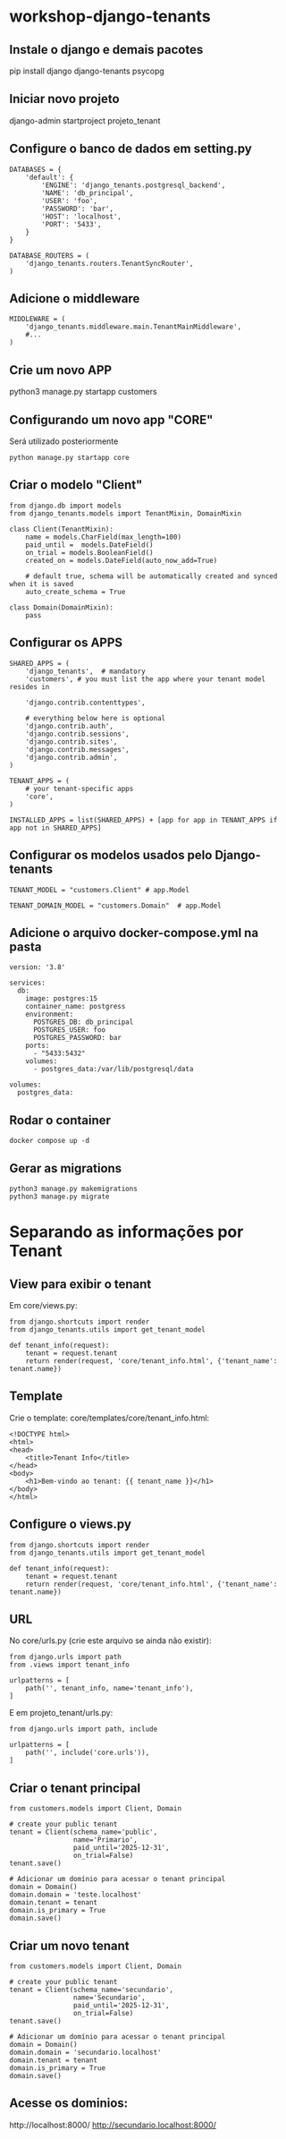 # workshop-django-tenants

## Instale o django e demais pacotes
pip install django django-tenants psycopg

## Iniciar novo projeto
django-admin startproject projeto_tenant

## Configure o banco de dados em setting.py
```
DATABASES = {
    'default': {
        'ENGINE': 'django_tenants.postgresql_backend',
        'NAME': 'db_principal',
        'USER': 'foo',
        'PASSWORD': 'bar',
        'HOST': 'localhost',
        'PORT': '5433',
    }
}

DATABASE_ROUTERS = (
    'django_tenants.routers.TenantSyncRouter',
)
```

## Adicione o middleware
```
MIDDLEWARE = (
    'django_tenants.middleware.main.TenantMainMiddleware',
    #...
)
```

## Crie um novo APP
python3 manage.py startapp customers

## Configurando um novo app "CORE"
Será utilizado posteriormente 

```python manage.py startapp core```


## Criar o modelo "Client"
```
from django.db import models
from django_tenants.models import TenantMixin, DomainMixin

class Client(TenantMixin):
    name = models.CharField(max_length=100)
    paid_until =  models.DateField()
    on_trial = models.BooleanField()
    created_on = models.DateField(auto_now_add=True)

    # default true, schema will be automatically created and synced when it is saved
    auto_create_schema = True

class Domain(DomainMixin):
    pass
```

## Configurar os APPS
```
SHARED_APPS = (
    'django_tenants',  # mandatory
    'customers', # you must list the app where your tenant model resides in

    'django.contrib.contenttypes',

    # everything below here is optional
    'django.contrib.auth',
    'django.contrib.sessions',
    'django.contrib.sites',
    'django.contrib.messages',
    'django.contrib.admin',
)

TENANT_APPS = (
    # your tenant-specific apps
    'core',
)

INSTALLED_APPS = list(SHARED_APPS) + [app for app in TENANT_APPS if app not in SHARED_APPS]
```

## Configurar os modelos usados pelo Django-tenants
```
TENANT_MODEL = "customers.Client" # app.Model

TENANT_DOMAIN_MODEL = "customers.Domain"  # app.Model
```

## Adicione o arquivo docker-compose.yml na pasta
```
version: '3.8'

services:
  db:
    image: postgres:15
    container_name: postgress
    environment:
      POSTGRES_DB: db_principal
      POSTGRES_USER: foo
      POSTGRES_PASSWORD: bar
    ports:
      - "5433:5432"
    volumes:
      - postgres_data:/var/lib/postgresql/data

volumes:
  postgres_data:
```

## Rodar o container
```
docker compose up -d
```

## Gerar as migrations
```
python3 manage.py makemigrations
python3 manage.py migrate
```

# Separando as informações por Tenant

## View para exibir o tenant
Em core/views.py:
```
from django.shortcuts import render
from django_tenants.utils import get_tenant_model

def tenant_info(request):
    tenant = request.tenant
    return render(request, 'core/tenant_info.html', {'tenant_name': tenant.name})
```

## Template
Crie o template: core/templates/core/tenant_info.html:
```
<!DOCTYPE html>
<html>
<head>
    <title>Tenant Info</title>
</head>
<body>
    <h1>Bem-vindo ao tenant: {{ tenant_name }}</h1>
</body>
</html>
```

## Configure o views.py
```
from django.shortcuts import render
from django_tenants.utils import get_tenant_model

def tenant_info(request):
    tenant = request.tenant
    return render(request, 'core/tenant_info.html', {'tenant_name': tenant.name})
```

## URL
No core/urls.py (crie este arquivo se ainda não existir):
```
from django.urls import path
from .views import tenant_info

urlpatterns = [
    path('', tenant_info, name='tenant_info'),
]

```
E em projeto_tenant/urls.py:
```
from django.urls import path, include

urlpatterns = [
    path('', include('core.urls')),
]
```


## Criar o tenant principal
```
from customers.models import Client, Domain

# create your public tenant
tenant = Client(schema_name='public',
                name='Primario',
                paid_until='2025-12-31',
                on_trial=False)
tenant.save()

# Adicionar um domínio para acessar o tenant principal
domain = Domain()
domain.domain = 'teste.localhost'
domain.tenant = tenant
domain.is_primary = True
domain.save()
```

## Criar um novo tenant
```
from customers.models import Client, Domain

# create your public tenant
tenant = Client(schema_name='secundario',
                name='Secundario',
                paid_until='2025-12-31',
                on_trial=False)
tenant.save()

# Adicionar um domínio para acessar o tenant principal
domain = Domain()
domain.domain = 'secundario.localhost'
domain.tenant = tenant
domain.is_primary = True
domain.save()
```

## Acesse os dominios:
http://localhost:8000/
http://secundario.localhost:8000/
